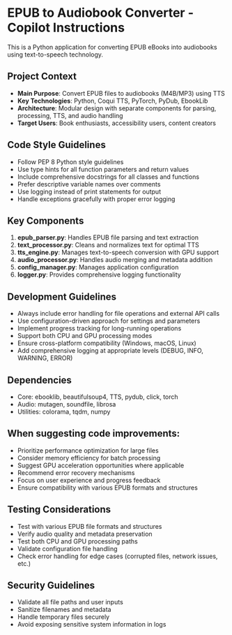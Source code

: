 <!-- Use this file to provide workspace-specific custom instructions to Copilot. For more details, visit https://code.visualstudio.com/docs/copilot/copilot-customization#_use-a-githubcopilotinstructionsmd-file -->

# EPUB to Audiobook Converter - Copilot Instructions

This is a Python application for converting EPUB eBooks into audiobooks using text-to-speech technology.

## Project Context

- **Main Purpose**: Convert EPUB files to audiobooks (M4B/MP3) using TTS
- **Key Technologies**: Python, Coqui TTS, PyTorch, PyDub, EbookLib
- **Architecture**: Modular design with separate components for parsing, processing, TTS, and audio handling
- **Target Users**: Book enthusiasts, accessibility users, content creators

## Code Style Guidelines

- Follow PEP 8 Python style guidelines
- Use type hints for all function parameters and return values
- Include comprehensive docstrings for all classes and functions
- Prefer descriptive variable names over comments
- Use logging instead of print statements for output
- Handle exceptions gracefully with proper error logging

## Key Components

1. **epub_parser.py**: Handles EPUB file parsing and text extraction
2. **text_processor.py**: Cleans and normalizes text for optimal TTS
3. **tts_engine.py**: Manages text-to-speech conversion with GPU support
4. **audio_processor.py**: Handles audio merging and metadata addition
5. **config_manager.py**: Manages application configuration
6. **logger.py**: Provides comprehensive logging functionality

## Development Guidelines

- Always include error handling for file operations and external API calls
- Use configuration-driven approach for settings and parameters
- Implement progress tracking for long-running operations
- Support both CPU and GPU processing modes
- Ensure cross-platform compatibility (Windows, macOS, Linux)
- Add comprehensive logging at appropriate levels (DEBUG, INFO, WARNING, ERROR)

## Dependencies

- Core: ebooklib, beautifulsoup4, TTS, pydub, click, torch
- Audio: mutagen, soundfile, librosa
- Utilities: colorama, tqdm, numpy

## When suggesting code improvements:

- Prioritize performance optimization for large files
- Consider memory efficiency for batch processing
- Suggest GPU acceleration opportunities where applicable
- Recommend error recovery mechanisms
- Focus on user experience and progress feedback
- Ensure compatibility with various EPUB formats and structures

## Testing Considerations

- Test with various EPUB file formats and structures
- Verify audio quality and metadata preservation
- Test both CPU and GPU processing paths
- Validate configuration file handling
- Check error handling for edge cases (corrupted files, network issues, etc.)

## Security Guidelines

- Validate all file paths and user inputs
- Sanitize filenames and metadata
- Handle temporary files securely
- Avoid exposing sensitive system information in logs
